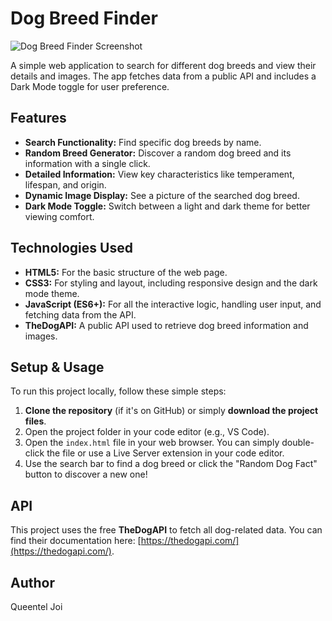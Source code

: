 # Dog Breed Finder

![Dog Breed Finder Screenshot](https://i.imgur.com/your-image-link-here.png)

A simple web application to search for different dog breeds and view their details and images. The app fetches data from a public API and includes a Dark Mode toggle for user preference.

## Features

-   **Search Functionality:** Find specific dog breeds by name.
-   **Random Breed Generator:** Discover a random dog breed and its information with a single click.
-   **Detailed Information:** View key characteristics like temperament, lifespan, and origin.
-   **Dynamic Image Display:** See a picture of the searched dog breed.
-   **Dark Mode Toggle:** Switch between a light and dark theme for better viewing comfort.

## Technologies Used

-   **HTML5:** For the basic structure of the web page.
-   **CSS3:** For styling and layout, including responsive design and the dark mode theme.
-   **JavaScript (ES6+):** For all the interactive logic, handling user input, and fetching data from the API.
-   **TheDogAPI:** A public API used to retrieve dog breed information and images.

## Setup & Usage

To run this project locally, follow these simple steps:

1.  **Clone the repository** (if it's on GitHub) or simply **download the project files**.
2.  Open the project folder in your code editor (e.g., VS Code).
3.  Open the `index.html` file in your web browser. You can simply double-click the file or use a Live Server extension in your code editor.
4.  Use the search bar to find a dog breed or click the "Random Dog Fact" button to discover a new one!

## API

This project uses the free **TheDogAPI** to fetch all dog-related data. You can find their documentation here: [https://thedogapi.com/](https://thedogapi.com/).

## Author

Queentel Joi
